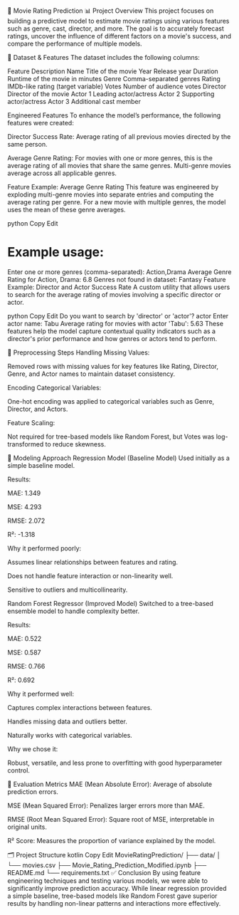 🎥 Movie Rating Prediction
📊 Project Overview
This project focuses on building a predictive model to estimate movie ratings using various features such as genre, cast, director, and more. The goal is to accurately forecast ratings, uncover the influence of different factors on a movie's success, and compare the performance of multiple models.

📁 Dataset & Features
The dataset includes the following columns:


Feature	Description
Name	Title of the movie
Year	Release year
Duration	Runtime of the movie in minutes
Genre	Comma-separated genres
Rating	IMDb-like rating (target variable)
Votes	Number of audience votes
Director	Director of the movie
Actor 1	Leading actor/actress
Actor 2	Supporting actor/actress
Actor 3	Additional cast member

 Engineered Features
To enhance the model’s performance, the following features were created:

Director Success Rate: Average rating of all previous movies directed by the same person.

Average Genre Rating: For movies with one or more genres, this is the average rating of all movies that share the same genres. Multi-genre movies average across all applicable genres.

Feature Example: Average Genre Rating This feature was engineered by exploding multi-genre movies into separate entries and computing the average rating per genre. For a new movie with multiple genres, the model uses the mean of these genre averages.

python
Copy
Edit
# Example usage:
Enter one or more genres (comma-separated): Action,Drama
Average Genre Rating for Action, Drama: 6.8
Genres not found in dataset: Fantasy
Feature Example: Director and Actor Success Rate A custom utility that allows users to search for the average rating of movies involving a specific director or actor.

python
Copy
Edit
Do you want to search by 'director' or 'actor'? actor
Enter actor name: Tabu
Average rating for movies with actor 'Tabu': 5.63
These features help the model capture contextual quality indicators such as a director's prior performance and how genres or actors tend to perform.

🔧 Preprocessing Steps
Handling Missing Values:

Removed rows with missing values for key features like Rating, Director, Genre, and Actor names to maintain dataset consistency.

Encoding Categorical Variables:

One-hot encoding was applied to categorical variables such as Genre, Director, and Actors.

Feature Scaling:

Not required for tree-based models like Random Forest, but Votes was log-transformed to reduce skewness.

🤖 Modeling Approach
 Regression Model (Baseline Model)
Used initially as a simple baseline model.

Results:

MAE: 1.349

MSE: 4.293

RMSE: 2.072

R²: -1.318

Why it performed poorly:

Assumes linear relationships between features and rating.

Does not handle feature interaction or non-linearity well.

Sensitive to outliers and multicollinearity.

 Random Forest Regressor (Improved Model)
Switched to a tree-based ensemble model to handle complexity better.

Results:

MAE: 0.522

MSE: 0.587

RMSE: 0.766

R²: 0.692

Why it performed well:

Captures complex interactions between features.

Handles missing data and outliers better.

Naturally works with categorical variables.

Why we chose it:

Robust, versatile, and less prone to overfitting with good hyperparameter control.

📐 Evaluation Metrics
MAE (Mean Absolute Error): Average of absolute prediction errors.

MSE (Mean Squared Error): Penalizes larger errors more than MAE.

RMSE (Root Mean Squared Error): Square root of MSE, interpretable in original units.

R² Score: Measures the proportion of variance explained by the model.

🗂 Project Structure
kotlin
Copy
Edit
MovieRatingPrediction/
├── data/
│   └── movies.csv
├── Movie_Rating_Prediction_Modified.ipynb
├── README.md
└── requirements.txt
✅ Conclusion
By using feature engineering techniques and testing various models, we were able to significantly improve prediction accuracy. While linear regression provided a simple baseline, tree-based models like Random Forest gave superior results by handling non-linear patterns and interactions more effectively.